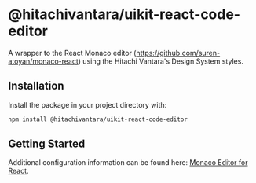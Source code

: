 # @hitachivantara/uikit-react-code-editor

A wrapper to the React Monaco editor (https://github.com/suren-atoyan/monaco-react) using the Hitachi Vantara's Design System styles.

## Installation

Install the package in your project directory with:

```sh
npm install @hitachivantara/uikit-react-code-editor
```

## Getting Started

Additional configuration information can be found here: [Monaco Editor for React](https://github.com/suren-atoyan/monaco-react).
